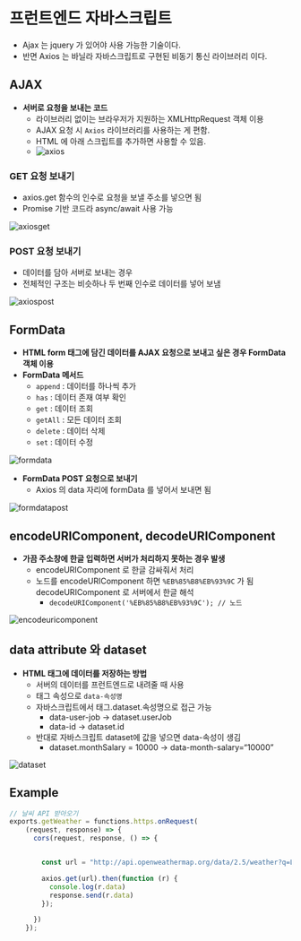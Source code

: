 # 프런트엔드 자바스크립트

- Ajax 는 jquery 가 있어야 사용 가능한 기술이다.
- 반면 Axios 는 바닐라 자바스크립트로 구현된 비동기 통신 라이브러리 이다.

## AJAX

- __서버로 요청을 보내는 코드__
  - 라이브러리 없이는 브라우저가 지원하는 XMLHttpRequest 객체 이용
  - AJAX 요청 시 `Axios` 라이브러리를 사용하는 게 편함.
  - HTML 에 아래 스크립트를 추가하면 사용할 수 있음.
  - ![axios](https://user-images.githubusercontent.com/47518272/155991509-97d4645d-3a96-4b20-aeb7-3c399c86a7cc.png)

### GET 요청 보내기

- axios.get 함수의 인수로 요청을 보낼 주소를 넣으면 됨
- Promise 기반 코드라 async/await 사용 가능

![axiosget](https://user-images.githubusercontent.com/47518272/155991646-73fcc3f9-ac57-489e-b9c0-6552c9863c0f.png)

### POST 요청 보내기

- 데이터를 담아 서버로 보내는 경우
- 전체적인 구조는 비슷하나 두 번째 인수로 데이터를 넣어 보냄

![axiospost](https://user-images.githubusercontent.com/47518272/155991813-d7160043-91f2-48c7-95bd-a41fc0e13159.png)

## FormData

- __HTML form 태그에 담긴 데이터를 AJAX 요청으로 보내고 싶은 경우 FormData 객체 이용__
- __FormData 메서드__
  - `append` : 데이터를 하나씩 추가
  - `has` : 데이터 존재 여부 확인
  - `get` : 데이터 조회
  - `getAll` : 모든 데이터 조회
  - `delete` : 데이터 삭제
  - `set` : 데이터 수정

![formdata](https://user-images.githubusercontent.com/47518272/155992061-a19eb77b-2b32-4e5c-b302-7fddf72b7b65.png)

- __FormData POST 요청으로 보내기__
  - Axios 의 data 자리에 formData 를 넣어서 보내면 됨

![formdatapost](https://user-images.githubusercontent.com/47518272/155992182-d575cf02-cc8e-42e6-bf27-3751c3bb4e2d.png)

## encodeURIComponent, decodeURIComponent

- __가끔 주소창에 한글 입력하면 서버가 처리하지 못하는 경우 발생__
  - encodeURIComponent 로 한글 감싸줘서 처리
  - 노드를 encodeURIComponent 하면 `%EB%85%B8%EB%93%9C` 가 됨 decodeURIComponent 로 서버에서 한글 해석
    - `decodeURIComponent('%EB%85%B8%EB%93%9C'); // 노드`

![encodeuricomponent](https://user-images.githubusercontent.com/47518272/155994760-f7ef17c5-fbb1-4c85-afb7-a10dad5ff4c1.png)

## data attribute 와 dataset

- __HTML 태그에 데이터를 저장하는 방법__
  - 서버의 데이터를 프런트엔드로 내려줄 때 사용
  - 태그 속성으로 `data-속성명`
  - 자바스크립트에서 태그.dataset.속성명으로 접근 가능
    - data-user-job -> dataset.userJob
    - data-id -> dataset.id
  - 반대로 자바스크립트 dataset에 값을 넣으면 data-속성이 생김
    - dataset.monthSalary = 10000 -> data-month-salary=“10000”

![dataset](https://user-images.githubusercontent.com/47518272/155995037-93b54f9f-d265-46c4-a890-c0c7b588e4f6.png)

## Example

```javascript
// 날씨 API 받아오기
exports.getWeather = functions.https.onRequest(
    (request, response) => {
      cors(request, response, () => {


        const url = "http://api.openweathermap.org/data/2.5/weather?q=London2&appid=026ab5c22636cd9029660b0b20c6a72e";

        axios.get(url).then(function (r) {
          console.log(r.data)
          response.send(r.data)
        });

      })
    });
```
